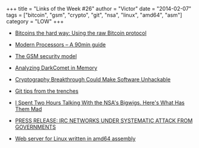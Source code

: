 +++
title = "Links of the Week #26"
author = "Victor"
date = "2014-02-07"
tags = ["bitcoin", "gsm", "crypto", "git", "nsa", "linux", "amd64", "asm"]
category = "LOW"
+++

*   [Bitcoins the hard way: Using the raw Bitcoin protocol][1]

*   [Modern Processors &#8211; A 90min guide][2]

*   [The GSM security model][3]

*   [Analyzing DarkComet in Memory][4]

*   [Cryptography Breakthrough Could Make Software Unhackable][5]

*   [Git tips from the trenches][6]

*   [I Spent Two Hours Talking With the NSA's Bigwigs. Here's What Has Them Mad][7]

*   [PRESS RELEASE: IRC NETWORKS UNDER SYSTEMATIC ATTACK FROM GOVERNMENTS][8]

*   [Web server for Linux written in amd64 assembly][9]

 [1]: http://www.righto.com/2014/02/bitcoins-hard-way-using-raw-bitcoin.html
 [2]: http://www.lighterra.com/papers/modernmicroprocessors/
 [3]: http://www.kislaybhardwaj.com/2013/10/the-gsm-security-model.html
 [4]: http://www.tekdefense.com/news/2013/12/23/analyzing-darkcomet-in-memory.html
 [5]: http://www.wired.com/wiredscience/2014/02/cryptography-breakthrough/
 [6]: https://ochronus.com/git-tips-from-the-trenches/
 [7]: http://www.wired.com/threatlevel/2014/01/nsa-surveillance/
 [8]: https://www.quakenet.org/articles/102-press-release-irc-networks-under-systematic-attack-from-governments
 [9]: https://github.com/nemasu/asmttpd
